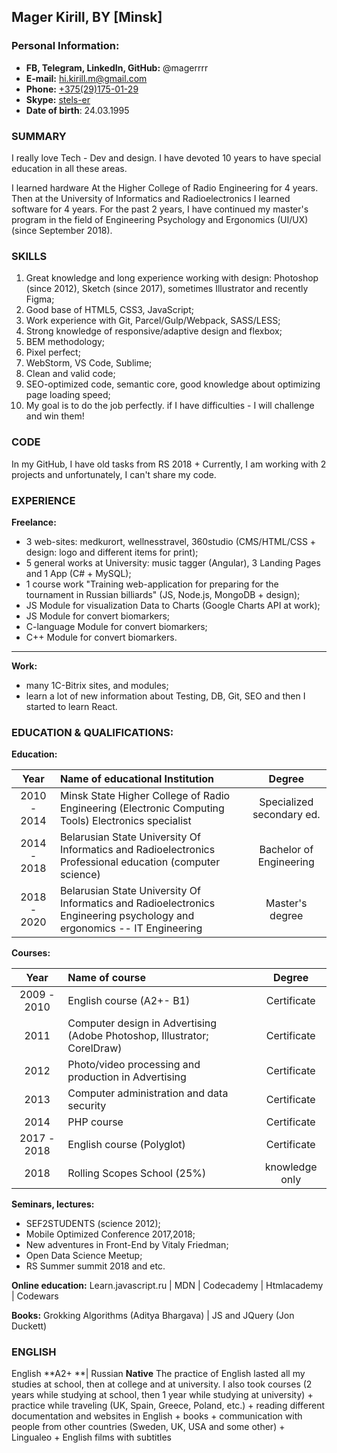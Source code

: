## Mager Kirill, BY [Minsk]
### Personal Information:
- **FB, Telegram, LinkedIn, GitHub:** @magerrrr
- **E-mail:** hi.kirill.m@gmail.com
- **Phone:** [+375(29)175-01-29](tel:+375291750129)
- **Skype:** [stels-er](skype:<stels-er>?userinfo)
- **Date of birth**: 24.03.1995

### SUMMARY
I really love Tech - Dev and design. I have devoted 10 years to have special education in all these areas.

I learned hardware At the Higher College of Radio Engineering for 4 years. Then at the University of Informatics and Radioelectronics I learned software for 4 years. For the past 2 years, I have continued my master's program in the field of Engineering Psychology and Ergonomics (UI/UX) (since September 2018).

### SKILLS
1. Great knowledge and long experience working with design: Photoshop (since 2012), Sketch (since 2017), sometimes Illustrator and recently Figma;
2. Good base of HTML5, CSS3, JavaScript;
3. Work experience with Git, Parcel/Gulp/Webpack, SASS/LESS;
4. Strong knowledge of responsive/adaptive design and flexbox;
5. BEM methodology;
6. Pixel perfect;
7. WebStorm, VS Code, Sublime;
8. Clean and valid code;
9. SEO-optimized code, semantic core, good knowledge about optimizing page loading speed;
10. My goal is to do the job perfectly. if I have difficulties - I will challenge and win them!

### CODE
In my GitHub, I have old tasks from RS 2018 + Currently, I am working with 2 projects and unfortunately, I can't share my code.

### EXPERIENCE
**Freelance:**
- 3 web-sites: medkurort, wellnesstravel, 360studio (CMS/HTML/CSS + design: logo and different items for print);
- 5 general works at University: music tagger (Angular), 3 Landing Pages and 1 App (C# + MySQL);
- 1 course work "Training web-application for preparing for the tournament in Russian billiards" (JS, Node.js, MongoDB + design); 
- JS Module for visualization Data to Charts (Google Charts API at work);
- JS Module for convert biomarkers;
- C-language Module for convert biomarkers; 
- C++ Module for convert biomarkers.

------------
**Work:**
- many 1C-Bitrix sites, and modules;
- learn a lot of new information about Testing, DB, Git, SEO and then I started to learn React.

### EDUCATION & QUALIFICATIONS:
**Education:**

|  Year | Name of educational Institution  | Degree |
| :------------: | :------------ |  :------------: |
| 2010 - 2014  | Minsk State Higher College of Radio Engineering (Electronic Computing Tools) Electronics specialist  | Specialized secondary ed. |
| 2014 - 2018 |  Belarusian State University Of Informatics and Radioelectronics Professional education (computer science) | Bachelor of Engineering |
| 2018 - 2020  | Belarusian State University Of Informatics and Radioelectronics Engineering psychology and ergonomics -- IT Engineering  | Master's degree |

**Courses:**

|  Year | Name of course  | Degree |
| :------------: | :------------ |  :------------: |
| 2009 - 2010  | English course (A2+- B1) | Certificate |
| 2011 |  Computer design in Advertising (Adobe Photoshop, Illustrator; CorelDraw)| Certificate | 
| 2012  | Photo/video processing and production in Advertising  | Certificate |
| 2013  | Computer administration and data security  | Certificate |
| 2014  | PHP course  | Certificate |
| 2017 - 2018  | English course (Polyglot)  | Certificate |
| 2018  | Rolling Scopes School (25%)  | knowledge only |

**Seminars, lectures:**
- SEF2STUDENTS (science 2012); 
- Mobile Optimized Conference 2017,2018; 
- New adventures in Front-End by Vitaly Friedman; 
- Open Data Science Meetup; 
- RS Summer summit 2018 and etc.

**Online education:**
Learn.javascript.ru | MDN | Codecademy | Htmlacademy | Codewars

**Books:**
Grokking Algorithms (Aditya Bhargava) | JS and JQuery (Jon Duckett)

### ENGLISH
English **A2+ **| Russian **Native**
The practice of English lasted all my studies at school, then at college and at university. I also took courses (2 years while studying at school, then 1 year while studying at university) + practice while traveling (UK, Spain, Greece, Poland, etc.) + reading different documentation and websites in English + books + communication with people from other countries (Sweden, UK, USA and some other) + Lingualeo + English films with subtitles